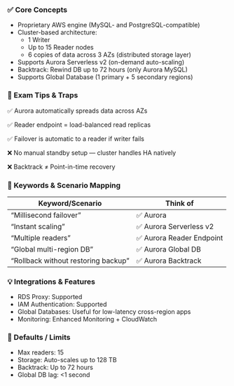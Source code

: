 ### ✅ Core Concepts
- Proprietary AWS engine (MySQL- and PostgreSQL-compatible)
- Cluster-based architecture:
  - 1 Writer 
  - Up to 15 Reader nodes 
  - 6 copies of data across 3 AZs (distributed storage layer)
- Supports Aurora Serverless v2 (on-demand auto-scaling)
- Backtrack: Rewind DB up to 72 hours (only Aurora MySQL)
- Supports Global Database (1 primary + 5 secondary regions)

### 🧠 Exam Tips & Traps
✅ Aurora automatically spreads data across AZs

✅ Reader endpoint = load-balanced read replicas

✅ Failover is automatic to a reader if writer fails

❌ No manual standby setup — cluster handles HA natively

❌ Backtrack ≠ Point-in-time recovery

### 📌 Keywords & Scenario Mapping
| Keyword/Scenario                    | Think of                 |
| ----------------------------------- | ------------------------ |
| “Millisecond failover”              | ✅ Aurora                 |
| “Instant scaling”                   | ✅ Aurora Serverless v2   |
| “Multiple readers”                  | ✅ Aurora Reader Endpoint |
| “Global multi-region DB”            | ✅ Aurora Global DB       |
| “Rollback without restoring backup” | ✅ Aurora Backtrack       |


### 💡 Integrations & Features
- RDS Proxy: Supported 
- IAM Authentication: Supported 
- Global Databases: Useful for low-latency cross-region apps 
- Monitoring: Enhanced Monitoring + CloudWatch

### 🧮 Defaults / Limits
- Max readers: 15 
- Storage: Auto-scales up to 128 TB 
- Backtrack: Up to 72 hours 
- Global DB lag: <1 second


